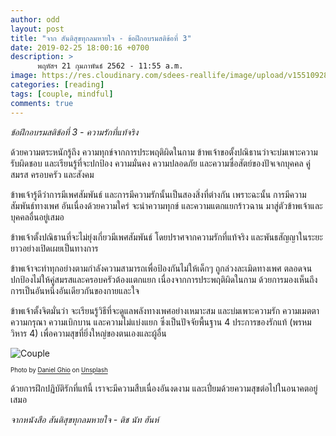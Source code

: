 ```yaml
---
author: odd
layout: post
title: "จาก สันติสุขทุกลมหายใจ - ข้อฝึกอบรมสติข้อที่ 3"
date: 2019-02-25 18:00:16 +0700
description: >
      พฤหัสฯ 21 กุมภาพันธ์ 2562 - 11:55 a.m.
image: https://res.cloudinary.com/sdees-reallife/image/upload/v1551092806/IMG_20190221_115537215.jpg
categories: [reading]
tags: [couple, mindful]
comments: true
---
```

*ข้อฝึกอบรมสติข้อที่ 3 - ความรักที่แท้จริง*

ด้วยความตระหนักรู้ถึง ความทุกข์จากการประพฤติผิดในกาม ข้าพเจ้าขอตั้งปณิธานว่าจะบ่มเพาะความรับผิดชอบ และเรียนรู้ที่จะปกป้อง ความมั่นคง ความปลอดภัย และความซื่อสัตย์ของปัจเจกบุคคล คู่สมรส ครอบครัว และสังคม

ข้าพเจ้ารู้ดีว่าการมีเพศสัมพันธ์ และการมีความรักนั้นเป็นสองสิ่งที่ต่างกัน เพราะฉะนั้น การมีความสัมพันธ์ทางเพศ อันเนื่องด้วยความใคร่ จะนำความทุกข์ และความแตกแยกร้าวฉาน มาสู่ตัวข้าพเจ้าและบุคคลอื่นอยู่เสมอ

ข้าพเจ้าตั้งปณิธานที่จะไม่ยุ่งเกี่ยวมีเพศสัมพันธ์ โดยปราศจากความรักที่แท้จริง และพันธสัญญาในระยะยาวอย่างเปิดเผยเป็นทางการ

ข้าพเจ้าจะทำทุกอย่างตามกำลังความสามารถเพื่อป้องกันไม่ให้เด็กๆ ถูกล่วงละเมิดทางเพศ ตลอดจนปกป้องไม่ให้คู่สมรสและครอบครัวต้องแตกแยก เนื่องจากการประพฤติผิดในกาม ด้วยการมองเห็นถึงการเป็นอันหนึ่งอันเดียวกันของกายและใจ

ข้าพเจ้าตั้งจิตมั่นว่า จะเรียนรู้วิธีที่จะดูแลพลังทางเพศอย่างเหมาะสม และบ่มเพาะความรัก ความเมตตา ความกรุณา ความเบิกบาน และความไม่แบ่งแยก ซึ่งเป็นปัจจัยพื้นฐาน 4 ประการของรักแท้ (พรหมวิหาร 4) เพื่อความสุขที่ยิ่งใหญ่ของตนเองและผู้อื่น

![Couple](https://source.unsplash.com/LHf1WVqdmCI/400x200)

<sup><sub>Photo by [Daniel Ghio](https://unsplash.com/@neoghio) on [Unsplash](https://unsplash.com/)</sub></sup>

ด้วยการฝึกปฏิบัติรักที่แท้นี้ เราจะมีความสืบเนื่องอันงดงาม และเปี่ยมด้วยความสุขต่อไปในอนาคตอยู่เสมอ

*จากหนังสือ สันติสุขทุกลมหายใจ - ติช นัท ฮันห์*
